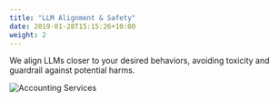 ```yaml
---
title: "LLM Alignment & Safety"
date: 2019-01-28T15:15:26+10:00
weight: 2
---
```


We align LLMs closer to your desired behaviors, avoiding toxicity and guardrail against potential harms. 

![Accounting Services](/images/austin-distel-nGc5RT2HmF0-unsplash.jpg)

